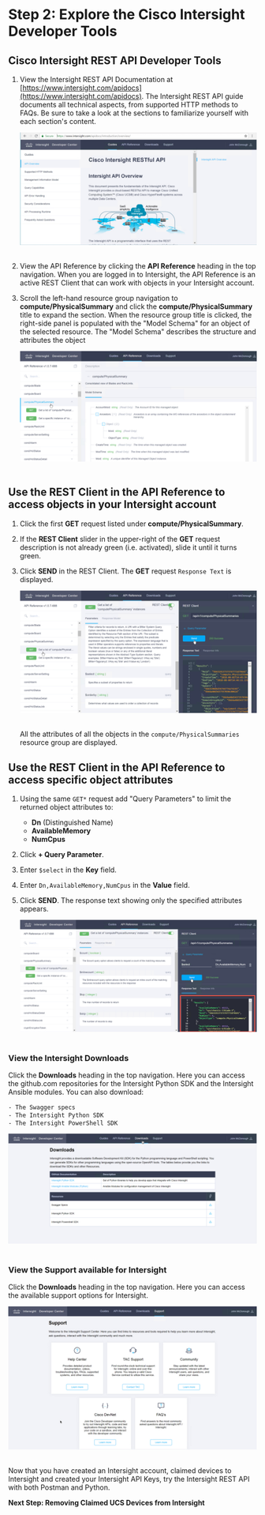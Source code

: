 # Step 2: Explore the Cisco Intersight Developer Tools

## Cisco Intersight REST API Developer Tools

1. View the Intersight REST API Documentation at [https://www.intersight.com/apidocs](https://www.intersight.com/apidocs). The Intersight REST API guide documents all technical aspects, from supported HTTP methods to FAQs. Be sure to take a look at the sections to familiarize yourself with each section's content.

    ![](assets/images/image-14.jpg)<br/><br/>

1. View the API Reference by clicking the **API Reference** heading in the top navigation. When you are logged in to Intersight, the API Reference is an active REST Client that can work with objects in your Intersight account.

1. Scroll the left-hand resource group navigation to **compute/PhysicalSummary** and click the **compute/PhysicalSummary** title to expand the section. When the resource group title is clicked, the right-side panel is populated with the "Model Schema" for an object of the selected resource. The "Model Schema" describes the structure and attributes the object

    ![](assets/images/image-15.jpg)<br/><br/>

## Use the REST Client in the API Reference to access objects in your Intersight account

1. Click the first **GET** request listed under **compute/PhysicalSummary**.
1. If the **REST Client** slider in the upper-right of the **GET** request description is not already green (i.e. activated), slide it until it turns green.
1. Click **SEND** in the REST Client. The **GET** request `Response Text` is displayed.

    ![](assets/images/image-16.jpg)<br/><br/>

   All the attributes of all the objects in the `compute/PhysicalSummaries` resource group are displayed.

## Use the REST Client in the API Reference to access specific object attributes

1. Using the same `GET*` request add "Query Parameters" to limit the returned object attributes to:

    - **Dn** (Distinguished Name)
    - **AvailableMemory**
    - **NumCpus**

1. Click **+ Query Parameter**.
1. Enter `$select` in the **Key** field.
1. Enter `Dn,AvailableMemory,NumCpus` in the **Value** field.
1. Click **SEND**. The response text showing only the specified attributes appears.

   ![](assets/images/image-17.jpg)<br/><br/>

### View the Intersight Downloads

Click the **Downloads** heading in the top navigation. Here you can access the github.com repositories for the Intersight Python SDK and the Intersight Ansible modules. You can also download:

    - The Swagger specs
    - The Intersight Python SDK
    - The Intersight PowerShell SDK

![](assets/images/image-18.jpg)<br/><br/>

### View the Support available for Intersight

Click the **Downloads** heading in the top navigation. Here you can access the available support options for Intersight.

  ![](assets/images/image-19.jpg)<br/><br/>

Now that you have created an Intersight account, claimed devices to Intersight and created your Intersight API Keys, try the Intersight REST API with both Postman and Python.

**Next Step: Removing Claimed UCS Devices from Intersight**
